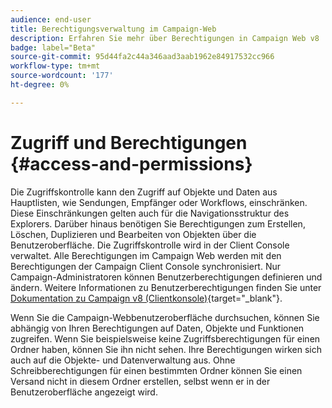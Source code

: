 ```yaml
---
audience: end-user
title: Berechtigungsverwaltung im Campaign-Web
description: Erfahren Sie mehr über Berechtigungen in Campaign Web v8
badge: label="Beta"
source-git-commit: 95d44fa2c44a346aad3aab1962e84917532cc966
workflow-type: tm+mt
source-wordcount: '177'
ht-degree: 0%

---
```



# Zugriff und Berechtigungen {#access-and-permissions}


Die Zugriffskontrolle kann den Zugriff auf Objekte und Daten aus Hauptlisten, wie Sendungen, Empfänger oder Workflows, einschränken. Diese Einschränkungen gelten auch für die Navigationsstruktur des Explorers. Darüber hinaus benötigen Sie Berechtigungen zum Erstellen, Löschen, Duplizieren und Bearbeiten von Objekten über die Benutzeroberfläche. Die Zugriffskontrolle wird in der Client Console verwaltet. Alle Berechtigungen im Campaign Web werden mit den Berechtigungen der Campaign Client Console synchronisiert. Nur Campaign-Administratoren können Benutzerberechtigungen definieren und ändern. Weitere Informationen zu Benutzerberechtigungen finden Sie unter [Dokumentation zu Campaign v8 (Clientkonsole)](https://experienceleague.adobe.com/docs/campaign/campaign-v8/admin/permissions/gs-permissions.html){target="_blank"}.

Wenn Sie die Campaign-Webbenutzeroberfläche durchsuchen, können Sie abhängig von Ihren Berechtigungen auf Daten, Objekte und Funktionen zugreifen. Wenn Sie beispielsweise keine Zugriffsberechtigungen für einen Ordner haben, können Sie ihn nicht sehen. Ihre Berechtigungen wirken sich auch auf die Objekte- und Datenverwaltung aus. Ohne Schreibberechtigungen für einen bestimmten Ordner können Sie einen Versand nicht in diesem Ordner erstellen, selbst wenn er in der Benutzeroberfläche angezeigt wird.

